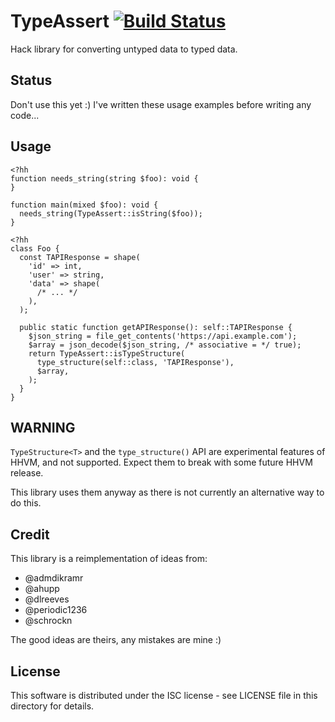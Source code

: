 TypeAssert [![Build Status](https://travis-ci.org/fredemmott/type-assert.svg?branch=master)](https://travis-ci.org/fredemmott/type-assert)
==========

Hack library for converting untyped data to typed data.

Status
------

Don't use this yet :) I've written these usage examples before writing
any code...

Usage
-----

```Hack
<?hh
function needs_string(string $foo): void {
}

function main(mixed $foo): void {
  needs_string(TypeAssert::isString($foo));
}
```

```Hack
<?hh
class Foo {
  const TAPIResponse = shape(
    'id' => int,
    'user' => string,
    'data' => shape(
      /* ... */
    ),
  );

  public static function getAPIResponse(): self::TAPIResponse {
    $json_string = file_get_contents('https://api.example.com');
    $array = json_decode($json_string, /* associative = */ true);
    return TypeAssert::isTypeStructure(
      type_structure(self::class, 'TAPIResponse'),
      $array,
    );
  }
}
```

WARNING
-------

`TypeStructure<T>` and the `type_structure()` API are experimental
features of HHVM, and not supported. Expect them to break with some future
HHVM release.

This library uses them anyway as there is not currently an alternative
way to do this.

Credit
------

This library is a reimplementation of ideas from:

 - @admdikramr
 - @ahupp
 - @dlreeves
 - @periodic1236
 - @schrockn

The good ideas are theirs, any mistakes are mine :)

License
-------

This software is distributed under the ISC license - see LICENSE file
in this directory for details.

